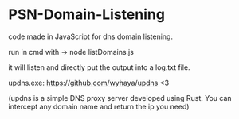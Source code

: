 # PSN-Domain-Listening
code made in JavaScript for dns domain listening. 

run in cmd with -> node listDomains.js

it will listen and directly put the output into a log.txt file.


updns.exe: https://github.com/wyhaya/updns <3

(updns is a simple DNS proxy server developed using Rust. You can intercept any domain name and return the ip you need)
